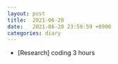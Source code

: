 ```yaml
---
layout: post
title:  2021-06-20
date:   2021-06-20 23:59:59 +0900
categories: diary
---
```


- [Research] coding 3 hours
